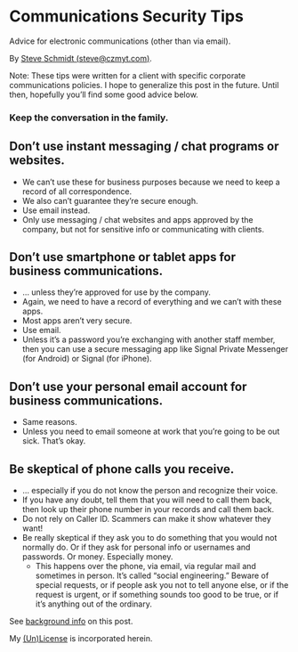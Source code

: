 
# Communications Security Tips
Advice for electronic communications (other than via email).

By [Steve Schmidt (steve@czmyt.com)](mailto:steve@czmyt.com).

Note: These tips were written for a client with specific corporate communications policies.
I hope to generalize this post in the future.
Until then, hopefully you’ll find some good advice below.

### Keep the conversation in the family.

## Don’t use instant messaging / chat programs or websites.
- We can’t use these for business purposes because we need to keep a record of all correspondence.
- We also can’t guarantee they’re secure enough.
- Use email instead.
- Only use messaging / chat websites and apps approved by the company, but not for sensitive info or communicating with clients.

## Don’t use smartphone or tablet apps for business communications.
- … unless they’re approved for use by the company.
- Again, we need to have a record of everything and we can’t with these apps.
- Most apps aren’t very secure.
- Use email.
- Unless it’s a password you’re exchanging with another staff member, then you can use a secure messaging app like Signal Private Messenger (for Android) or Signal (for iPhone).

## Don’t use your personal email account for business communications.
- Same reasons.
- Unless you need to email someone at work that you’re going to be out sick. That’s okay.

## Be skeptical of phone calls you receive.
- … especially if you do not know the person and recognize their voice.
- If you have any doubt, tell them that you will need to call them back, then look up their phone number in your records and call them back.
- Do not rely on Caller ID. Scammers can make it show whatever they want!
- Be really skeptical if they ask you to do something that you would not normally do. Or if they ask for personal info or usernames and passwords. Or money. Especially money.
    - This happens over the phone, via email, via regular mail and sometimes in person. It’s called “social engineering.” Beware of special requests, or if people ask you not to tell anyone else, or if the request is urgent, or if something sounds too good to be true, or if it’s anything out of the ordinary.

See [background info](README.md) on this post.

My [(Un)License](UNLICENSE.md) is incorporated herein.
